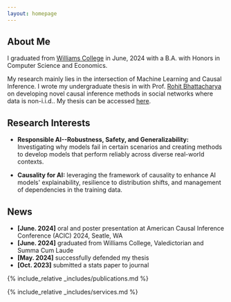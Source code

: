 ```yaml
---
layout: homepage
---
```


## About Me

I graduated from [Williams College](https://williams.edu/) in June, 2024 with a B.A. with Honors in Computer Science and Economics. 

My research mainly lies in the intersection of Machine Learning and Causal Inference. I wrote my undergraduate thesis in with Prof. [Rohit Bhattacharya](https://rohit-bhattacharya.com/) on developing novel causal inference methods in social networks where data is non-i.i.d.. My thesis can be accessed [here](https://librarysearch.williams.edu/discovery/delivery/01WIL_INST:01WIL_SPECIAL/12406122570002786).

## Research Interests

- **Responsible AI--Robustness, Safety, and Generalizability:** Investigating why models fail in certain scenarios and creating methods to develop models that perform reliably across diverse real-world contexts.

- **Causality for AI:** leveraging the framework of causality to enhance AI models' explainability, resilience to distribution shifts, and management of dependencies in the training data.

## News

- **[June. 2024]** oral and poster presentation at American Causal Inference Conference (ACIC) 2024, Seatle, WA
- **[June. 2024]** graduated from Williams College, Valedictorian and Summa Cum Laude
- **[May. 2024]** successfully defended my thesis
- **[Oct. 2023]** submitted a stats paper to journal

{% include_relative _includes/publications.md %}

{% include_relative _includes/services.md %}
